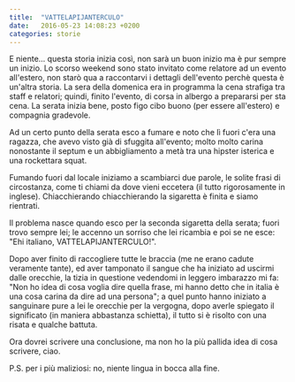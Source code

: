 ```yaml
---
title:  "VATTELAPIJANTERCULO"
date:   2016-05-23 14:08:23 +0200
categories: storie
---
```

 E niente... questa storia inizia così, non sarà un buon inizio ma è pur sempre un inizio.
 Lo scorso weekend sono stato invitato come relatore ad un evento all'estero, non starò qua a raccontarvi i dettagli dell'evento perchè questa è un'altra storia.
 La sera della domenica era in programma la cena strafiga tra staff e relatori; quindi, finito l'evento, di corsa in albergo a prepararsi per sta cena. La serata inizia bene, posto figo cibo buono (per essere all'estero) e compagnia gradevole.

 Ad un certo punto della serata esco a fumare e noto che lì fuori c'era una ragazza, che avevo visto già di sfuggita all'evento; molto molto carina nonostante il septum e un abbigliamento a metà tra una hipster isterica e una rockettara squat.

 Fumando fuori dal locale iniziamo a scambiarci due parole, le solite frasi di circostanza, come ti chiami da dove vieni eccetera (il tutto rigorosamente in inglese).
 Chiacchierando chiacchierando la sigaretta è finita e siamo rientrati.

 Il problema nasce quando esco per la seconda sigaretta della serata; fuori trovo sempre lei; le accenno un sorriso che lei ricambia e poi se ne esce: "Ehi italiano, VATTELAPIJANTERCULO!".

 Dopo aver finito di raccogliere tutte le braccia (me ne erano cadute veramente tante), ed aver tamponato il sangue che ha iniziato ad uscirmi dalle orecchie, la tizia in questione vedendomi in leggero imbarazzo mi fa: "Non ho idea di cosa voglia dire quella frase, mi hanno detto che in italia è una cosa carina da dire ad una persona"; a quel punto hanno iniziato a sanguinare pure a lei le orecchie per la vergogna, dopo averle spiegato il significato (in maniera abbastanza schietta), il tutto si è risolto con una risata e qualche battuta.

 Ora dovrei scrivere una conclusione, ma non ho la più pallida idea di cosa scrivere, ciao.

 P.S. per i più maliziosi: no, niente lingua in bocca alla fine.
